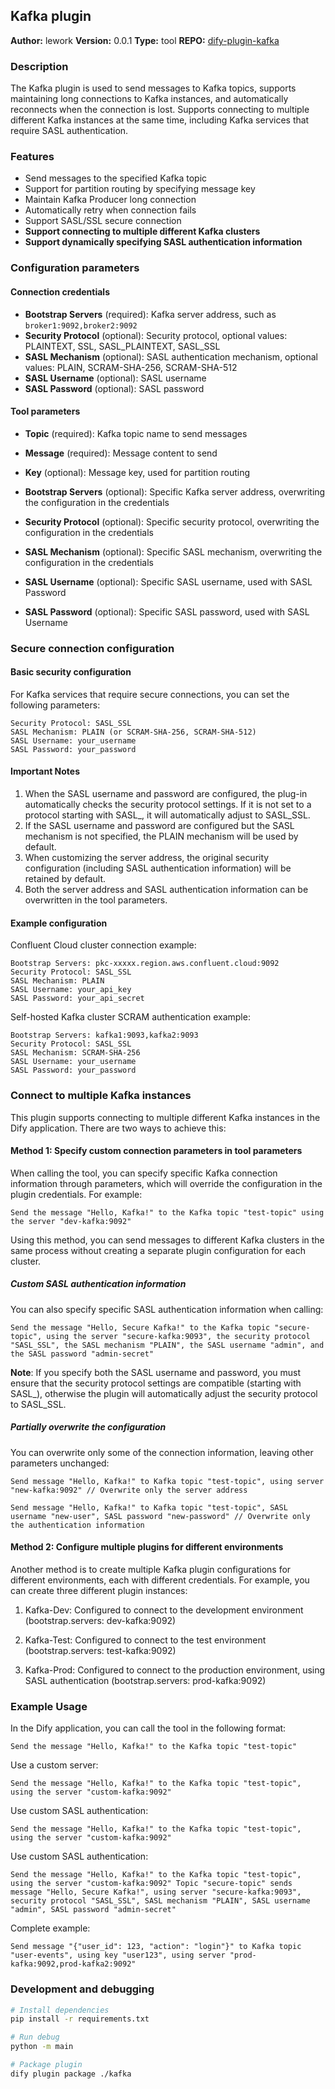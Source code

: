 ## Kafka plugin

**Author:** lework
**Version:** 0.0.1
**Type:** tool
**REPO:** [dify-plugin-kafka](https://github.com/lework/dify-plugin-kafka)

### Description

The Kafka plugin is used to send messages to Kafka topics, supports maintaining long connections to Kafka instances, and automatically reconnects when the connection is lost. Supports connecting to multiple different Kafka instances at the same time, including Kafka services that require SASL authentication.

### Features

- Send messages to the specified Kafka topic
- Support for partition routing by specifying message key
- Maintain Kafka Producer long connection
- Automatically retry when connection fails
- Support SASL/SSL secure connection
- **Support connecting to multiple different Kafka clusters**
- **Support dynamically specifying SASL authentication information**

### Configuration parameters

#### Connection credentials

- **Bootstrap Servers** (required): Kafka server address, such as `broker1:9092,broker2:9092`
- **Security Protocol** (optional): Security protocol, optional values: PLAINTEXT, SSL, SASL_PLAINTEXT, SASL_SSL
- **SASL Mechanism** (optional): SASL authentication mechanism, optional values: PLAIN, SCRAM-SHA-256, SCRAM-SHA-512
- **SASL Username** (optional): SASL username
- **SASL Password** (optional): SASL password

#### Tool parameters

- **Topic** (required): Kafka topic name to send messages

- **Message** (required): Message content to send

- **Key** (optional): Message key, used for partition routing

- **Bootstrap Servers** (optional): Specific Kafka server address, overwriting the configuration in the credentials

- **Security Protocol** (optional): Specific security protocol, overwriting the configuration in the credentials

- **SASL Mechanism** (optional): Specific SASL mechanism, overwriting the configuration in the credentials

- **SASL Username** (optional): Specific SASL username, used with SASL Password

- **SASL Password** (optional): Specific SASL password, used with SASL Username

### Secure connection configuration

#### Basic security configuration

For Kafka services that require secure connections, you can set the following parameters:

```
Security Protocol: SASL_SSL
SASL Mechanism: PLAIN (or SCRAM-SHA-256, SCRAM-SHA-512)
SASL Username: your_username
SASL Password: your_password
```

#### Important Notes

1. When the SASL username and password are configured, the plug-in automatically checks the security protocol settings. If it is not set to a protocol starting with SASL\_, it will automatically adjust to SASL_SSL.
2. If the SASL username and password are configured but the SASL mechanism is not specified, the PLAIN mechanism will be used by default.
3. When customizing the server address, the original security configuration (including SASL authentication information) will be retained by default.
4. Both the server address and SASL authentication information can be overwritten in the tool parameters.

#### Example configuration

Confluent Cloud cluster connection example:

```
Bootstrap Servers: pkc-xxxxx.region.aws.confluent.cloud:9092
Security Protocol: SASL_SSL
SASL Mechanism: PLAIN
SASL Username: your_api_key
SASL Password: your_api_secret
```

Self-hosted Kafka cluster SCRAM authentication example:

```
Bootstrap Servers: kafka1:9093,kafka2:9093
Security Protocol: SASL_SSL
SASL Mechanism: SCRAM-SHA-256
SASL Username: your_username
SASL Password: your_password
```

### Connect to multiple Kafka instances

This plugin supports connecting to multiple different Kafka instances in the Dify application. There are two ways to achieve this:

#### Method 1: Specify custom connection parameters in tool parameters

When calling the tool, you can specify specific Kafka connection information through parameters, which will override the configuration in the plugin credentials. For example:

```
Send the message "Hello, Kafka!" to the Kafka topic "test-topic" using the server "dev-kafka:9092"
```

Using this method, you can send messages to different Kafka clusters in the same process without creating a separate plugin configuration for each cluster.

##### Custom SASL authentication information

You can also specify specific SASL authentication information when calling:

```
Send the message "Hello, Secure Kafka!" to the Kafka topic "secure-topic", using the server "secure-kafka:9093", the security protocol "SASL_SSL", the SASL mechanism "PLAIN", the SASL username "admin", and the SASL password "admin-secret"
```

**Note**: If you specify both the SASL username and password, you must ensure that the security protocol settings are compatible (starting with SASL\_), otherwise the plugin will automatically adjust the security protocol to SASL_SSL.

##### Partially overwrite the configuration

You can overwrite only some of the connection information, leaving other parameters unchanged:

```
Send message "Hello, Kafka!" to Kafka topic "test-topic", using server "new-kafka:9092" // Overwrite only the server address
```

```
Send message "Hello, Kafka!" to Kafka topic "test-topic", SASL username "new-user", SASL password "new-password" // Overwrite only the authentication information
```

#### Method 2: Configure multiple plugins for different environments

Another method is to create multiple Kafka plugin configurations for different environments, each with different credentials. For example, you can create three different plugin instances:

1. Kafka-Dev: Configured to connect to the development environment (bootstrap.servers: dev-kafka:9092)

2. Kafka-Test: Configured to connect to the test environment (bootstrap.servers: test-kafka:9092)

3. Kafka-Prod: Configured to connect to the production environment, using SASL authentication (bootstrap.servers: prod-kafka:9092)

### Example Usage

In the Dify application, you can call the tool in the following format:

```
Send the message "Hello, Kafka!" to the Kafka topic "test-topic"
```

Use a custom server:

```
Send the message "Hello, Kafka!" to the Kafka topic "test-topic", using the server "custom-kafka:9092"
```

Use custom SASL authentication:

```
Send the message "Hello, Kafka!" to the Kafka topic "test-topic", using the server "custom-kafka:9092"
```

Use custom SASL authentication:

```
Send the message "Hello, Kafka!" to the Kafka topic "test-topic", using the server "custom-kafka:9092" Topic "secure-topic" sends message "Hello, Secure Kafka!", using server "secure-kafka:9093", security protocol "SASL_SSL", SASL mechanism "PLAIN", SASL username "admin", SASL password "admin-secret"
```

Complete example:

```
Send message "{"user_id": 123, "action": "login"}" to Kafka topic "user-events", using key "user123", using server "prod-kafka:9092,prod-kafka2:9092"
```

### Development and debugging

```bash
# Install dependencies
pip install -r requirements.txt

# Run debug
python -m main

# Package plugin
dify plugin package ./kafka
```
